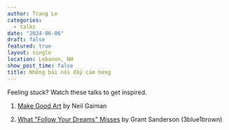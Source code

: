 ```yaml
---
author: Trang Le
categories:
  - talks
date: "2024-06-06"
draft: false
featured: true
layout: single
location: Lebanon, NH
show_post_time: false
title: Những bài nói đầy cảm hứng
---
```


Feeling stuck? Watch these talks to get inspired.

1. [Make Good Art](https://youtu.be/plWexCID-kA?si=A6rYUqqR9NKzYMdL) by Neil Gaiman

2. [What "Follow Your Dreams" Misses](https://youtu.be/W3I3kAg2J7w?si=zT4_G9wpfCbfOttm) by Grant Sanderson (3blue1brown)
